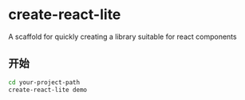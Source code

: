 # create-react-lite
A scaffold for quickly creating a library suitable for react components

## 开始

```sh
cd your-project-path
create-react-lite demo
```
